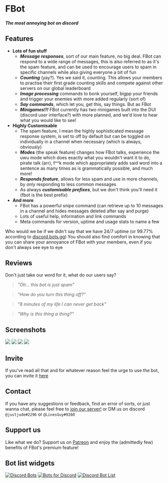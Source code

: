 # **FBot**
##### *The most annoying bot on discord*

## Features
- **Lots of fun stuff**
 	- ***Message responses***, sort of our main feature, no big deal. FBot can respond to a wide range of messages, this is also referred to as it's the spam feature, and can be used to encourage users to spam in specific channels while also giving everyone a bit of fun
 	- ***Counting*** (yay?). Yes we said it, counting. This allows your members to practise their first grade counting skills and compete against other servers on our global leaderboard
 	- ***Image processing*** commands to bonk yourself, bigpp your friends and trigger your enemies with more added regularly (sort of)
 	- ***Say commands***, which let you, get this, say things. But as FBot
 	- ***Minigames!!!*** FBot currently has two minigames built into the DUI (discord user interface?) with more planned, and we'd love to hear what you would like to see!
- **Highly Customisable**
  - The spam feature, I mean the highly sophisticated message response system, is set to off by default but can be toggled on individually in a channel when necessary (which is always, obviously)
  - ***Modes*** (the speak feature) changes how FBot talks, experience the uwu mode which does exactly what you wouldn't want it to do, pirate talk (arr), f^^k mode which appropriately adds said word into a sentence as many times as is grammatically possible, and much more!
  - ***Responds feature***, allows for less spam and use in more channels, by only responding to less common messages
  - As always ***customisable prefixes***, but we don't think you'll need it (fbot is the best prefix)
- **And more**
 	- FBot has a powerful snipe command (can retrieve up to 10 messages in a channel and hides messages deleted after say and purge)
 	- Lots of useful help, information and link commands
 	- Meta commands for version, uptime and usage stats to name a few

Who would we be if we didn't say that we have 24/7 uptime (or 99.77% according to [discord.bots.gg](https://discord.bots.gg/bots/711934102906994699))
You should also find comfort in knowing that you can share your annoyance of FBot with your members, even if you don't always see eye to eye

## **Reviews**
Don't just take our word for it, what do our users say?
 > *"Oh... this bot is just spam"*
 
 > *"How do you turn this thing off?"*
 
 > *"8 minutes of my life I can never get back"*
 
 > *"Why is this thing a thing?"*

## **Screenshots**

[![](https://cdn.discordapp.com/attachments/829402002991349781/843635450618576896/unknown.png)](https://github.com/judev1/FBot)
[![](https://cdn.discordapp.com/attachments/829402002991349781/843634247565574144/unknown.png)](https://github.com/judev1/FBot)
[![](https://cdn.discordapp.com/attachments/829402002991349781/843633872570417182/unknown.png)](https://github.com/judev1/FBot)
[![](https://cdn.discordapp.com/attachments/829402002991349781/843632816503783514/unknown.png)](https://github.com/judev1/FBot)

## **Invite**
If you've read all that and for whatever reason feel the urge to use the bot, you can invite it [here](https://fbot.breadhub.uk/invite)
 
## **Contact**
If you have any suggestions or feedback, find an error of sorts, or just wanna chat, please feel free to [join our server!](https://fbot.breadhub.uk/server) or DM us on discord `@justjude#2296` or `@LinesGuy#9260`

## **Support us**
Like what we do? Support us on [Patreon](https://www.patreon.com/fbotbot) and enjoy the (admittedly few) benefits of FBot's premium feature!

## **Bot list widgets**
[![Discord Bots](https://top.gg/api/widget/711934102906994699.svg)](https://top.gg/bot/711934102906994699)
[![Bots for Discord](https://botsfordiscord.com/api/bot/711934102906994699/widget)](https://botsfordiscord.com/bots/711934102906994699)
[![Discord Bot List](https://discordbotlist.com/bots/fbot/widget)](https://discordbotlist.com/bots/fbot)
